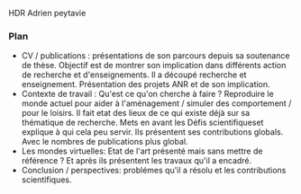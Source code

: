HDR Adrien peytavie
### Plan
- CV / publications : présentations de son parcours depuis sa soutenance de thèse. Objectif est de montrer son implication dans différents action de recherche et d'enseignements. Il a découpé recherche et enseignement. Présentation des projets ANR et de son implication.
- Contexte de travail : Qu'est ce qu'on cherche à faire ? Reproduire le monde actuel pour aider à l'aménagement / simuler des comportement / pour le loisirs. Il fait etat des lieux de ce qui existe déjà sur sa thématique de recherche. Mets en avant les Défis scientifiqueset explique à qui cela peu servir. Ils présentent ses contributions globals. Avec le nombres de publications plus global. 
- Les mondes virtuelles:  Etat de l'art présenté mais sans mettre de référence ? Et après ils présentent les travaux qu'il a encadré.
- Conclusion / perspectives: problémes qu'il a résolu et les contributions scientifiques.